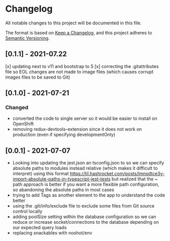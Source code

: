 # Changelog

All notable changes to this project will be documented in this file.

The format is based on [Keep a Changelog](https://keepachangelog.com/en/1.0.0/),
and this project adheres to [Semantic Versioning](https://semver.org/spec/v2.0.0.html).

## [0.1.1] - 2021-07.22

[x] updating next to v11 and bootstrap to 5
[x] correcting the .gitattributes file so EOL changes are not made to image files (which causes corrupt images files to be saved to Git)

## [0.1.0] - 2021-07-21

### Changed

- converted the code to single server so it would be easier to install on OpenShift
- removing redux-devtools-extension since it does not work on production (even if specifying developmentOnly)

## [0.0.1] - 2021-07-07

- Looking into updating the jest.json an tsconfig.json to so we can specify absolute paths to modules instead relative (which makes it difficult to interpret) using this format <https://til.hashrocket.com/posts/lmnsdtce3y-import-absolute-paths-in-typescript-jest-tests> but realized that the ~ path approach is better if you want a more flexible path configuration, so abandoning the absolute paths in most cases
- trying to add Tags as another element to the app to understand the code better
- using the .git/info/exclude file to exclude some files from Git source control locally
- adding poolSize setting within the database configuration so we can reduce or increase socket/connections to the database depending on our expected query loads
- replacing snackables with noshot/env
